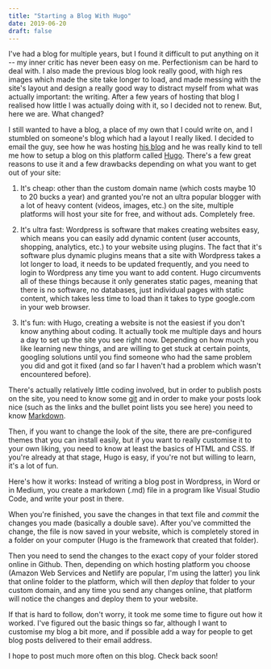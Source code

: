 ```yaml
---
title: "Starting a Blog With Hugo"
date: 2019-06-20
draft: false
---
```


I've had a blog for multiple years, but I found it difficult to put anything on it -- my inner critic has never been easy on me. Perfectionism can be hard to deal with. I also made the previous blog look really good, with high res images which made the site take longer to load, and made messing with the site's layout and design a really good way to distract myself from what was actually important: the writing. After a few years of hosting that blog I realised how little I was actually doing with it, so I decided not to renew. But, here we are. What changed?

I still wanted to have a blog, a place of my own that I could write on, and I stumbled on someone's blog which had a layout I really liked. I decided to email the guy, see how he was hosting [his blog](https://nomasters.io/) and he was really kind to tell me how to setup a blog on this platform called [Hugo](https://gohugo.io/). There's a few great reasons to use it and a few drawbacks depending on what you want to get out of your site:

1. It's cheap: other than the custom domain name (which costs maybe 10 to 20 bucks a year) and granted you're not an ultra popular blogger with a lot of heavy content (videos, images, etc.) on the site, multiple platforms will host your site for free, and without ads. Completely free.

2. It's ultra fast: Wordpress is software that makes creating websites easy, which means you can easily add dynamic content (user accounts, shopping, analytics, etc.) to your website using plugins. The fact that it's software plus dynamic plugins means that a site with Wordpress takes a lot longer to load, it needs to be updated frequently, and you need to login to Wordpress any time you want to add content. Hugo circumvents all of these things because it only generates static pages, meaning that there is no software, no databases, just individual pages with static content, which takes less time to load than it takes to type google.com in your web browser.

3. It's fun: with Hugo, creating a website is not the easiest if you don't know anything about coding. It actually took me multiple days and hours a day to set up the site you see right now. Depending on how much you like learning new things, and are willing to get stuck at certain points, googling solutions until you find someone who had the same problem you did and got it fixed (and so far I haven't had a problem which wasn't encountered before). 

There's actually relatively little coding involved, but in order to publish posts on the site, you need to know some [git](https://rogerdudler.github.io/git-guide/) and in order to make your posts look nice (such as the links and the bullet point lists you see here) you need to know [Markdown](https://www.markdownguide.org/). 

Then, if you want to change the look of the site, there are pre-configured themes that you can install easily, but if you want to really customise it to your own liking, you need to know at least the basics of HTML and CSS. If you're already at that stage, Hugo is easy, if you're not but willing to learn, it's a lot of fun.

Here's how it works: Instead of writing a blog post in Wordpress, in Word or in Medium, you create a markdown (.md) file in a program like Visual Studio Code, and write your post in there. 

When you're finished, you save the changes in that text file and _commit_ the changes you made (basically a double save). After you've committed the change, the file is now saved in your website, which is completely stored in a folder on your computer (Hugo is the framework that created that folder). 

Then you need to send the changes to the exact copy of your folder stored online in Github. Then, depending on which hosting platform you choose (Amazon Web Services and Netlify are popular, I'm using the latter) you link that online folder to the platform, which will then _deploy_ that folder to your custom domain, and any time you send any changes online, that platform will notice the changes and deploy them to your website.

If that is hard to follow, don't worry, it took me some time to figure out how it worked. I've figured out the basic things so far, although I want to customise my blog a bit more, and if possible add a way for people to get blog posts delivered to their email address.

I hope to post much more often on this blog. Check back soon!
